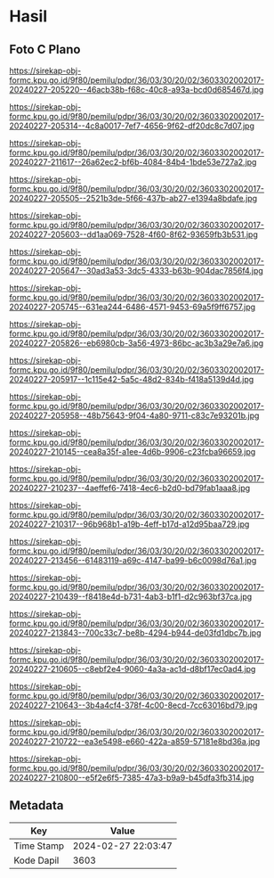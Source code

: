 # Hasil

## Foto C Plano

https://sirekap-obj-formc.kpu.go.id/9f80/pemilu/pdpr/36/03/30/20/02/3603302002017-20240227-205220--46acb38b-f68c-40c8-a93a-bcd0d685467d.jpg

https://sirekap-obj-formc.kpu.go.id/9f80/pemilu/pdpr/36/03/30/20/02/3603302002017-20240227-205314--4c8a0017-7ef7-4656-9f62-df20dc8c7d07.jpg

https://sirekap-obj-formc.kpu.go.id/9f80/pemilu/pdpr/36/03/30/20/02/3603302002017-20240227-211617--26a62ec2-bf6b-4084-84b4-1bde53e727a2.jpg

https://sirekap-obj-formc.kpu.go.id/9f80/pemilu/pdpr/36/03/30/20/02/3603302002017-20240227-205505--2521b3de-5f66-437b-ab27-e1394a8bdafe.jpg

https://sirekap-obj-formc.kpu.go.id/9f80/pemilu/pdpr/36/03/30/20/02/3603302002017-20240227-205603--dd1aa069-7528-4f60-8f62-93659fb3b531.jpg

https://sirekap-obj-formc.kpu.go.id/9f80/pemilu/pdpr/36/03/30/20/02/3603302002017-20240227-205647--30ad3a53-3dc5-4333-b63b-904dac7856f4.jpg

https://sirekap-obj-formc.kpu.go.id/9f80/pemilu/pdpr/36/03/30/20/02/3603302002017-20240227-205745--631ea244-6486-4571-9453-69a5f9ff6757.jpg

https://sirekap-obj-formc.kpu.go.id/9f80/pemilu/pdpr/36/03/30/20/02/3603302002017-20240227-205826--eb6980cb-3a56-4973-86bc-ac3b3a29e7a6.jpg

https://sirekap-obj-formc.kpu.go.id/9f80/pemilu/pdpr/36/03/30/20/02/3603302002017-20240227-205917--1c115e42-5a5c-48d2-834b-f418a5139d4d.jpg

https://sirekap-obj-formc.kpu.go.id/9f80/pemilu/pdpr/36/03/30/20/02/3603302002017-20240227-205958--48b75643-9f04-4a80-9711-c83c7e93201b.jpg

https://sirekap-obj-formc.kpu.go.id/9f80/pemilu/pdpr/36/03/30/20/02/3603302002017-20240227-210145--cea8a35f-a1ee-4d6b-9906-c23fcba96659.jpg

https://sirekap-obj-formc.kpu.go.id/9f80/pemilu/pdpr/36/03/30/20/02/3603302002017-20240227-210237--4aeffef6-7418-4ec6-b2d0-bd79fab1aaa8.jpg

https://sirekap-obj-formc.kpu.go.id/9f80/pemilu/pdpr/36/03/30/20/02/3603302002017-20240227-210317--96b968b1-a19b-4eff-b17d-a12d95baa729.jpg

https://sirekap-obj-formc.kpu.go.id/9f80/pemilu/pdpr/36/03/30/20/02/3603302002017-20240227-213456--61483119-a69c-4147-ba99-b6c0098d76a1.jpg

https://sirekap-obj-formc.kpu.go.id/9f80/pemilu/pdpr/36/03/30/20/02/3603302002017-20240227-210439--f8418e4d-b731-4ab3-b1f1-d2c963bf37ca.jpg

https://sirekap-obj-formc.kpu.go.id/9f80/pemilu/pdpr/36/03/30/20/02/3603302002017-20240227-213843--700c33c7-be8b-4294-b944-de03fd1dbc7b.jpg

https://sirekap-obj-formc.kpu.go.id/9f80/pemilu/pdpr/36/03/30/20/02/3603302002017-20240227-210605--c8ebf2e4-9060-4a3a-ac1d-d8bf17ec0ad4.jpg

https://sirekap-obj-formc.kpu.go.id/9f80/pemilu/pdpr/36/03/30/20/02/3603302002017-20240227-210643--3b4a4cf4-378f-4c00-8ecd-7cc63016bd79.jpg

https://sirekap-obj-formc.kpu.go.id/9f80/pemilu/pdpr/36/03/30/20/02/3603302002017-20240227-210722--ea3e5498-e660-422a-a859-57181e8bd36a.jpg

https://sirekap-obj-formc.kpu.go.id/9f80/pemilu/pdpr/36/03/30/20/02/3603302002017-20240227-210800--e5f2e6f5-7385-47a3-b9a9-b45dfa3fb314.jpg


## Metadata

| Key        | Value               |
| ---------- | ------------------- |
| Time Stamp | 2024-02-27 22:03:47 |
| Kode Dapil | 3603                |



